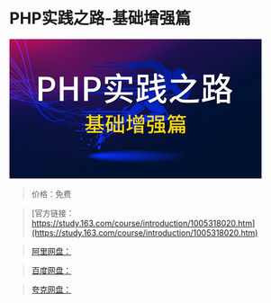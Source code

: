 # PHP实践之路-基础增强篇

![img](../../../assets/study163/free/da282b60-c8de-4e0d-a42a-76da20951971.jpg)

> 价格：免费

> [官方链接：https://study.163.com/course/introduction/1005318020.htm](https://study.163.com/course/introduction/1005318020.htm)

> [阿里网盘：]()

> [百度网盘：]()

> [夸克网盘：]()
